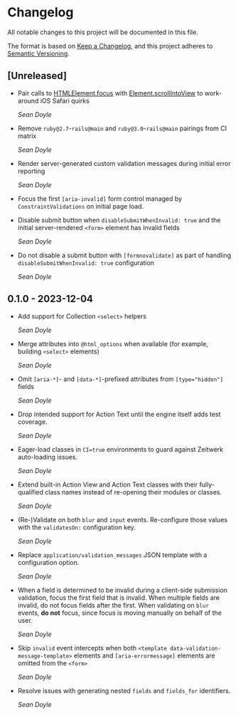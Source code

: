 # Changelog
All notable changes to this project will be documented in this file.

The format is based on [Keep a Changelog](https://keepachangelog.com/en/1.0.0/),
and this project adheres to [Semantic Versioning](https://semver.org/spec/v2.0.0.html).

## [Unreleased]

*   Pair calls to [HTMLElement.focus][] with [Element.scrollIntoView][] to
    work-around iOS Safari quirks

    *Sean Doyle*

[HTMLElement.focus]: https://developer.mozilla.org/en-US/docs/Web/API/HTMLElement/focus
[Element.scrollIntoView]: https://developer.mozilla.org/en-US/docs/Web/API/Element/scrollIntoView

*   Remove `ruby@2.7`-`rails@main` and `ruby@3.0`-`rails@main` pairings from CI
    matrix

    *Sean Doyle*

*   Render server-generated custom validation messages during initial error
    reporting

    *Sean Doyle*

*   Focus the first `[aria-invalid]` form control managed by
    `ConstraintValidations` on initial page load.

*   Disable submit button when `disableSubmitWhenInvalid: true` and the initial
    server-rendered `<form>` element has invalid fields

    *Sean Doyle*

*   Do not disable a submit button with `[formnovalidate]` as part of handling
    `disableSubmitWhenInvalid: true` configuration

    *Sean Doyle*

## 0.1.0 - 2023-12-04

*   Add support for Collection `<select>` helpers

    *Sean Doyle*

*   Merge attributes into `@html_options` when available (for example, building
    `<select>` elements)

    *Sean Doyle*

*   Omit `[aria-*]`- and `[data-*]`-prefixed attributes from `[type="hidden"]`
    fields

    *Sean Doyle*

*   Drop intended support for Action Text until the engine itself adds test
    coverage.

    *Sean Doyle*

*   Eager-load classes in `CI=true` environments to guard against Zeitwerk
    auto-loading issues.

    *Sean Doyle*

*   Extend built-in Action View and Action Text classes with their
    fully-qualified class names instead of re-opening their modules or classes.

    *Sean Doyle*

*   (Re-)Validate on both `blur` and `input` events. Re-configure those values
    with the `validatesOn:` configuration key.

    *Sean Doyle*

*   Replace `application/validation_messages` JSON template with a configuration
    option.

    *Sean Doyle*

*   When a field is determined to be invalid during a client-side submission
    validation, focus the first field that is invalid. When multiple fields are
    invalid, do not focus fields after the first. When validating on `blur` events,
    **do not** focus, since focus is moving manually on behalf of the user.

    *Sean Doyle*

*   Skip `invalid` event intercepts when both `<template data-validation-message-template>` elements and `[aria-errormessage]` elements are omitted from the `<form>`

    *Sean Doyle*

*   Resolve issues with generating nested `fields` and `fields_for` identifiers.

    *Sean Doyle*
